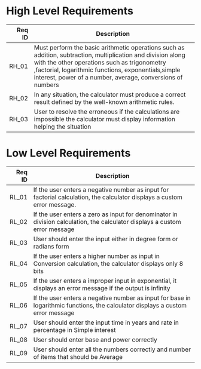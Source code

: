 # High Level Requirements
|Req ID |Description   |
|--:|---|
|RH_01   |Must perform the basic arithmetic operations such as addition, subtraction, multiplication and division along with the other operations such as trigonometry ,factorial, logarithmic functions, exponentials,simple interest, power of a number, average, conversions of numbers   |
|RH_02   |In any situation, the calculator must produce a correct result defined by the well-known arithmetic rules.|
|RH_03   |User to resolve the erroneous if the calculations are impossible the calculator must display information helping the situation    |

# Low Level  Requirements
|Req ID   |Description   |
|--:|---|
|RL_01   |If the user enters a negative number as input for factorial calculation, the calculator displays a custom error message.   |
|RL_02   |If the user enters a zero as input for denominator in division calculation, the calculator displays a custom error message   |
|RL_03   |User should enter the input either in degree form or radians form   |
|RL_04   |If the user enters a higher number as input  in Conversion calculation, the calculator displays only 8 bits|
|RL_05   |If the user enters a improper input in exponential, it displays an error message if the output is infinity   |
|RL_06   |If the user enters a negative number as input for base in logarithmic functions, the calculator displays a custom error message   |
|RL_07   |User should enter the input time in years and rate in percentage in Simple interest   |
|RL_08   |User should enter base and power correctly   |
|RL_09   |User should enter all the numbers correctly and number of items that should be Average   |

